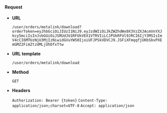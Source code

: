 #### Request

* **URL**

  `/user/orders/metalink/download?orderToken=eyJhbGciOiJIUzI1NiJ9.eyJzdWIiOiJkZWZhdWx0X3VzZXJAcmVnYXJkcy5mciIsInJvbGUiOiJSRUdJU1RFUkVEX1VTRVIiLCJPUkRFUl9JRCI6IjY3MSIsImV4cCI6MTUzNjU3MjIzNiwidGVuYW50IjoiUFJPSkVDVCJ9.JSFiXFmqqfjUKbSbvPXEmGMZ2FimZtzdMLjUhDfxTtw`

* **URL template**

  `/user/orders/metalink/download`

* **Method**

  `GET`

* **Headers**

  `Authorization: Bearer {token}`
  `Content-Type: application/json;charset=UTF-8`
  `Accept: application/json`
